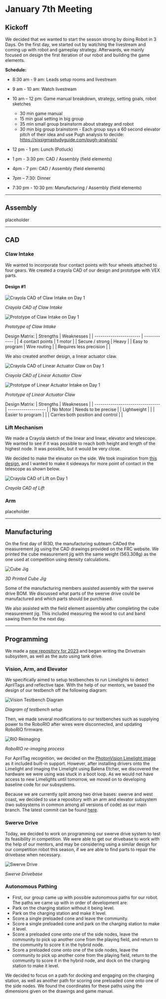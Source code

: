 # January 7th Meeting

## Kickoff

We decided that we wanted to start the season strong by doing Robot in 3 Days. On the first day, we started out by watching the livestream and coming up with robot and gameplay strategy. Afterwards, we mainly focused on design the first iteration of our robot and building the game elements.

**Schedule:**

* 8:30 am - 9 am: Leads setup rooms and livestream 

* 9 am - 10 am: Watch livestream 

* 10 am – 12 pm: Game manual breakdown, strategy, setting goals, robot sketches 
  * 30 min game manual
  * 15 min goal setting in big group
  * 35 min small group brainstorm about strategy and robot 
  * 30 min big group brainstorm - Each group says a 60 second elevator pitch of their idea and use Pugh analysis to decide: https://sixsigmastudyguide.com/pugh-analysis/  

* 12 pm - 1 pm: Lunch (Potluck) 

* 1 pm - 3:30 pm: CAD / Assembly (field elements)  

* 4pm - 7 pm: CAD / Assembly (field elements) 

* 7pm – 7:30: Dinner 

* 7:30 pm - 10:30 pm: Manufacturing / Assembly (field elements) 

*****

## Assembly

placeholder

*****

## CAD

### Claw Intake

We wanted to incorporate four contact points with four wheels attached to four gears. We created a crayola CAD of our design and prototype with VEX parts.

#### Design #1

![Crayola CAD of Claw Intake on Day 1](images/Day1/cadIntakeDay1a.png)

*Crayola CAD of Claw Intake*

![Prototype of Claw Intake on Day 1](images/Day1/prototypeIntakeDay1a.png)

*Prototype of Claw Intake*

Design Matrix:
| Strengths               | Weaknesses   |
| ----------------------- | ------------ |
| 4 contact points        | 1 motor      |
| Secure / strong         | Heavy        |
| Easy to program         | Wire routing |
| Requires less precision |              |

We also created another design, a linear actuator claw.

![Crayola CAD of Linear Actuator Claw on Day 1](images/Day1/cadIntakeDay1b.png)

*Crayola CAD of Linear Actuator Claw*

![Prototype of Linear Actuator Intake on Day 1](images/Day1/prototypeIntakeDay1b.png)

*Prototype of Linear Actuator Claw*

Design Matrix:
| Strengths                         | Weaknesses          |
| --------------------------------- | ------------------- |
| No Motor                          | Needs to be precise |
| Lightweight                       |                     |
| Easier to program                 |                     |
| Carries both position and control |                     |

### Lift Mechanism

We made a Crayola sketch of the linear and linear, elevator and telescope. We wanted to see if it was possible to reach both height and length of the highest node. It was possible, but it would be very close.  

We decided to make the elevator on the side. We took inspiration from [this design](https://www.youtube.com/watch?v=Yp3l5F0qt8I), and I wanted to make it sideways for more point of contact in the telescope as shown below.
  
![Crayola CAD of Lift on Day 1](images/Day1/cadLiftDay1.png)

*Crayola CAD of Lift*

### Arm

placeholder

*****

## Manufacturing

On the first day of RI3D, the manufacturing subteam CADed the measurement jig using the CAD drawings provided on the FRC website. We printed the cube measurement jig with the same weight (563.308g) as the one used at competition using density calculations. 

![Cube Jig](images/cubeJigDay1.png)

*3D Printed Cube Jig*

Some of the manufacturing members assisted assembly with the swerve drive BOM. We discussed what parts of the swerve drive could be manufactured and which parts should be purchased. 

We also assisted with the field element assembly after completing the cube measurement jig. This included measuring the wood to cut and band sawing them for the next day. 

*****

## Programming

We made a [new repository for 2023](https://lbschools-my.sharepoint.com/:v:/g/personal/201208373_lbschools_net/EaC1TMrnCDlEpV02tHjvrBQBVoQQI92frhdzuIT3KPlBxw) and began writing the Drivetrain subsystem, as well as the auto using tank drive. 

### Vision, Arm, and Elevator

We specifically aimed to setup testbenches to run Limelights to detect AprilTags and reflective tape. With the help of our mentors, we based the design of our testbench off the following diagram:
  
![Vision Testbench Diagram](images/Day1/visionTestbenchDiagram.png)

*Diagram of testbench setup* 
 
Then, we made several modifications to our testbenches such as supplying power to the RoboRIO after wires were disconnected, and updating RoboRIO firmware.

![RIO Reimaging](images/Day1/roboRIOReimaging.png)
  
*RoboRIO re-imaging process*
 
For AprilTag recognition, we decided on the [PhotonVision Limelight image](https://docs.photonvision.org/en/latest/docs/getting-started/installation/sw_install/limelight.html) as it included built-in support. However, after installing drivers onto the Limelight and imaging the Limelight using Balena Etcher, we discovered the hardware we were using was stuck in a boot loop. As we would not have access to new Limelights until tomorrow, we moved on to developing baseline code for our subsystems. 

Because we are currently split among two drive bases: swerve and west coast, we decided to use a repository with an arm and elevator subsystem (two subsystems in common among all versions of code) as our main branch. The latest commit can be found [here](https://github.com/nerdherd/ChargedUp2023/commit/387af596c2bf5fcec82245eb6617aae20f59fdf3). 
 
### Swerve Drive

Today, we decided to work on programming our swerve drive system to test its feasibility in competition. We were able to get our drivebase to work with the help of our mentors, and may be considering using a similar design for our competition robot this season, if we are able to find parts to repair the drivebase when necessary.

![Swerve Drive](images/Day1/swerve.png)

*Swerve Drivebase*
  
### Autonomous Pathing
 
* First, our group came up with possible autonomous paths for our robot. The paths we came up with in order of development are: 
* Park on the charging station without it being level. 
* Park on the charging station and make it level. 
* Score a single preloaded cone and leave the community. 
* Score a single preloaded cone and park on the charging station to make it level. 
* Score a preloaded cone onto one of the side nodes, leave the community to pick up another cone from the playing field, and return to the community to score it in the hybrid node. 
* Score a preloaded cone onto one of the side nodes, leave the community to pick up another cone from the playing field, return to the community to score it in the hybrid node, and dock on the charging station to make it level. 

We decided to focus on a path for docking and engaging on the charging station, as well as another path for scoring one preloaded cone onto one of the side nodes. We found the coordinates for these paths using the dimensions given on the drawings and game manual. 
